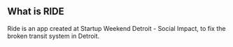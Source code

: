 ## What is RIDE

Ride is an app created at Startup Weekend Detroit - Social Impact, to fix the broken transit system in Detroit.
